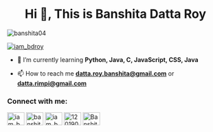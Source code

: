 <h1 align="center">Hi 👋, This is Banshita Datta Roy</h1>

<p align="left"> <img src="https://komarev.com/ghpvc/?username=banshita04&label=Profile%20views&color=0e75b6&style=flat" alt="banshita04" /> </p>

<p align="left"> <a href="https://twitter.com/iam_bdroy" target="blank"><img src="https://img.shields.io/twitter/follow/iam_bdroy?logo=twitter&style=for-the-badge" alt="iam_bdroy" /></a> </p>

- 🌱 I’m currently learning **Python, Java, C, JavaScript, CSS, Java**

- 📫 How to reach me **datta.roy.banshita@gmail.com** or **datta.rimpi@gmail.com**

<h3 align="left">Connect with me:</h3>
<p align="left">
<a href="https://twitter.com/iam_bdroy" target="blank"><img align="center" src="https://cdn.jsdelivr.net/npm/simple-icons@3.0.1/icons/twitter.svg" alt="iam_bdroy" height="30" width="40" /></a>
<a href="https://www.linkedin.com/in/banshita-datta-roy-154bb9184/" target="blank"><img align="center" src="https://cdn.jsdelivr.net/npm/simple-icons@3.0.1/icons/linkedin.svg" alt="banshita-datta-roy-154bb9184/" height="30" width="40" /></a>
<a href="https://instagram.com/iam_bdroy" target="blank"><img align="center" src="https://cdn.jsdelivr.net/npm/simple-icons@3.0.1/icons/instagram.svg" alt="iam_bdroy" height="30" width="40" /></a>
<a href="https://www.hackerrank.com/12019009023018_H" target="blank"><img align="center" src="https://cdn.jsdelivr.net/npm/simple-icons@3.0.1/icons/hackerrank.svg" alt="12019009023018_H" height="30" width="40" /></a>
  <a href="https://www.facebook.com/banshita.roy" target="blank"><img align="center" src="https://cdn.jsdelivr.net/npm/simple-icons@3.0.1/icons/facebook.svg" alt="Banshita Datta Roy" height="30" width="40" /></a>
</p>
